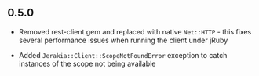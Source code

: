## 0.5.0

* Removed rest-client gem and replaced with native `Net::HTTP` - this fixes several performance issues when running the client under jRuby

* Added `Jerakia::Client::ScopeNotFoundError` exception to catch instances of the scope not being available
